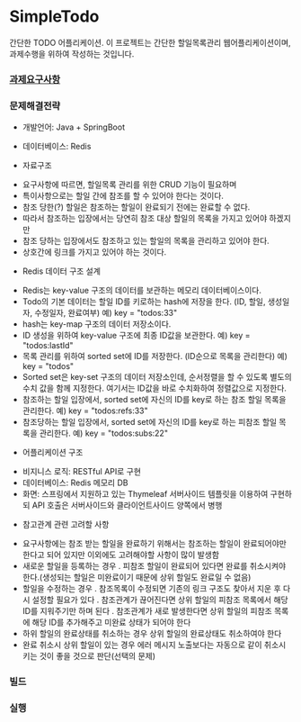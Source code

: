 # SimpleTodo
간단한 TODO 어플리케이션.
이 프로젝트는 간단한 할일목록관리 웹어플리케이션이며, 과제수행을 위하여 작성하는 것입니다.

### [과제요구사항](requirements.md)

### 문제해결전략
* 개발언어: Java + SpringBoot
* 데이터베이스: Redis

* 자료구조
 - 요구사항에 따르면, 할일목록 관리를 위한 CRUD 기능이 필요하며
 - 특이사항으로는 할일 간에 참조를 할 수 있어야 한다는 것이다.
 - 참조 당한(?) 할일은 참조하는 할일이 완료되기 전에는 완료할 수 없다.
 - 따라서 참조하는 입장에서는 당연히 참조 대상 할일의 목록을 가지고 있어야 하겠지만
 - 참조 당하는 입장에서도 참조하고 있는 할일의 목록을 관리하고 있어야 한다.
 - 상호간에 링크를 가지고 있어야 하는 것이다.

* Redis 데이터 구조 설계
 - Redis는 key-value 구조의 데이터를 보관하는 메모리 데이터베이스이다.
 - Todo의 기본 데이터는 할일 ID를 키로하는 hash에 저장을 한다. (ID, 할일, 생성일자, 수정일자, 완료여부) 예) key = "todos:33"
 - hash는 key-map 구조의 데이터 저장소이다.
 - ID 생성을 위하여 key-value 구조에 최종 ID값을 보관한다. 예) key = "todos:lastId"
 - 목록 관리를 위하여 sorted set에 ID를 저장한다. (ID순으로 목록을 관리한다) 예) key = "todos"
 - Sorted set은 key-set 구조의 데이터 저장소인데, 순서정렬을 할 수 있도록 별도의 수치 값을 함께 지정한다. 여기서는 ID값을 바로 수치화하여 정렬값으로 지정한다.
 - 참조하는 할일 입장에서, sorted set에 자신의 ID를 key로 하는 참조 할일 목록을 관리한다. 예) key = "todos:refs:33"
 - 참조당하는 할일 입장에서, sorted set에 자신의 ID를 key로 하는 피참조 할일 목록을 관리한다. 예) key = "todos:subs:22"
 
* 어플리케이션 구조
 - 비지니스 로직: RESTful API로 구현
 - 데이터베이스: Redis 메모리 DB
 - 화면: 스프링에서 지원하고 있는 Thymeleaf 서버사이드 템플릿을 이용하여 구현하되 API 호출은 서버사이드와 클라이언트사이드 양쪽에서 병행

* 참고관계 관련 고려할 사항
 - 요구사항에는 참조 받는 할일을 완료하기 위해서는 참조하는 할일이 완료되어야만 한다고 되어 있지만 이외에도 고려해야할 사항이 많이 발생함
 - 새로운 할일을 등록하는 경우
  . 피참조 할일이 완료되어 있다면 완료를 취소시켜야 한다.(생성되는 할일은 미완료이기 때문에 상위 할일도 완료일 수 없음)
 - 할일을 수정하는 경우
  . 참조목록이 수정되면 기존의 링크 구조도 찾아서 지운 후 다시 설정할 필요가 있다
  . 참조관계가 끊어진다면 상위 할일의 피참조 목록에서 해당 ID를 지워주기만 하며 된다
  . 참조관계가 새로 발생한다면 상위 할일의 피참조 목록에 해당 ID를 추가해주고 미완료 상태가 되어야 한다
 - 하위 할일의 완료상태를 취소하는 경우 상위 할일의 완료상태도 취소하여야 한다
 - 완료 취소시 상위 할일이 있는 경우 에러 메시지 노출보다는 자동으로 같이 취소시키는 것이 좋을 것으로 판단(선택의 문제)
  

### 빌드

### 실행
